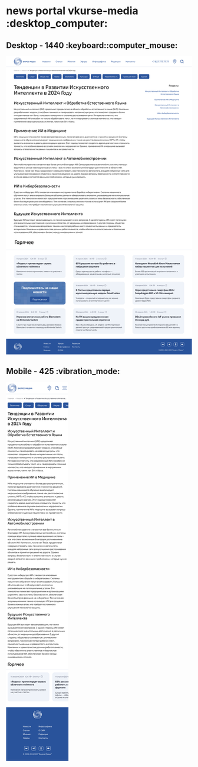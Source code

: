 <h1>news portal vkurse-media :desktop_computer:</h1>
<h2>Desktop - 1440 :keyboard::computer_mouse: </h2>
<p>
  <img src="assets/desktop.png">
</p>
<h2>Mobile - 425 :vibration_mode:</h2>
<p>
  <img src="assets/mobile.png">
</p>